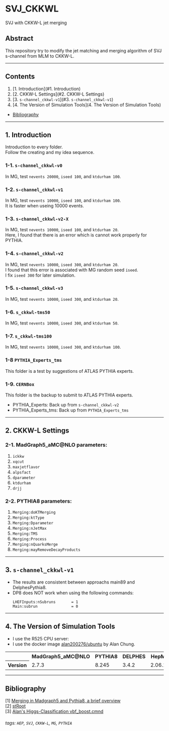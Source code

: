 # SVJ_CKKWL
SVJ with CKKW-L jet merging  
## Abstract
This repository try to modify the jet matching and merging algorithm of SVJ s-channel from MLM to CKKW-L.


------
## Contents
1. [1. Introduction](#1. Introduction)
2. [2. CKKW-L Settings](#2. CKKW-L Settings)
3. [3. `s-channel_ckkwl-v1`](#3. `s-channel_ckkwl-v1`)
4. [4. The Version of Simulation Tools](4. The Version of Simulation Tools)
* [Bibliography](#Bibliography)


------
## 1. Introduction
Introduction to every folder.  
Follow the creating and my idea sequence.

### 1-1. `s-channel_ckkwl-v0`
In MG, test `nevents 20000`, `iseed 100`, and `ktdurham 100`.

### 1-2. `s-channel_ckkwl-v1`
In MG, test `nevents 10000`, `iseed 100`, and `ktdurham 100`.  
It is faster when useing 10000 events.

### 1-3. `s-channel_ckkwl-v2-X`
In MG, test `nevents 10000`, `iseed 100`, and `ktdurham 20`.  
Here, I found that there is an error which is cannot work properly for PYTHIA.

### 1-4. `s-channel_ckkwl-v2`
In MG, test `nevents 10000`, `iseed 300`, and `ktdurham 20`.  
I found that this error is associated with MG random seed `iseed`.  
I fix `iseed 300` for later simulation.

### 1-5. `s-channel_ckkwl-v3`
In MG, test `nevents 10000`, `iseed 300`, and `ktdurham 20`.

### 1-6. `s_ckkwl-tms50`
In MG, test `nevents 10000`, `iseed 300`, and `ktdurham 50`.

### 1-7. `s_ckkwl-tms100`
In MG, test `nevents 10000`, `iseed 300`, and `ktdurham 100`.

### 1-8 `PYTHIA_Experts_tms`
This folder is a test by suggestions of ATLAS PYTHIA experts.

### 1-9. `CERNBox`
This folder is the backup to submit to ATLAS PYTHIA experts.
* PYTHIA_Experts: Back up from `s-channel_ckkwl-v2`
* PYTHIA_Experts_tms: Back up from `PYTHIA_Experts_tms`


------
## 2. CKKW-L Settings
### 2-1. MadGraph5_aMC@NLO parameters:
1. `ickkw`
2. `xqcut`
3. `maxjetflavor`
4. `alpsfact`
5. `dparameter`
6. `ktdurham`
7. `drjj`

### 2-2. PYTHIA8 parameters:
1. `Merging:doKTMerging`
2. `Merging:ktType`
3. `Merging:Dparameter`
4. `Merging:nJetMax`
5. `Merging:TMS`
6. `Merging:Process`
7. `Merging:nQuarksMerge`
8. `Merging:mayRemoveDecayProducts`


------
## 3. `s-channel_ckkwl-v1`
* The results are consistent between approachs main89 and DelphesPythia8.
* DP8 does NOT work when using the following commands:
    ```
    LHEFInputs:nSubruns       = 1
    Main:subrun               = 0
    ```


------
## 4. The Version of Simulation Tools
* I use the R525 CPU server:
* I use the docker image [alan200276/ubuntu](https://hub.docker.com/r/alan200276/ubuntu) by Alan Chung.

<table>
    <tr>
        <th></th>
        <th>MadGraph5_aMC@NLO</th>
        <th>PYTHIA8</th>
        <th>DELPHES</th>
        <th>HepMC</th>
        <th>LHAPDF</th>
        <th>FastJet</th>
    </tr>
    <tr>
        <th>Version</th>
        <td>2.7.3</td>
        <td>8.245</td>
        <td>3.4.2</td>
        <td>2.06.11</td>
        <td>6.3.0</td>
        <td>3.3.4</td>
    </tr>
</table>


------
## Bibliography
[1] [Merging in Madgraph5 and Pythia8, a brief overview](https://indico.cern.ch/event/333239/contributions/777451/attachments/649911/893775/ERCWorkShop.pdf)  
[2] [stRoot](https://www.star.bnl.gov/webdata/dox/html/classPythia8_1_1MergingHooks.html)  
[3] [Alan's Higgs-Classification vbf_boost.cmnd](https://github.com/alan200276/Higgs-Classification/blob/master/showering/vbf_boost.cmnd)

###### tags: `HEP`, `SVJ`, `CKKW-L`, `MG`, `PYTHIA`
